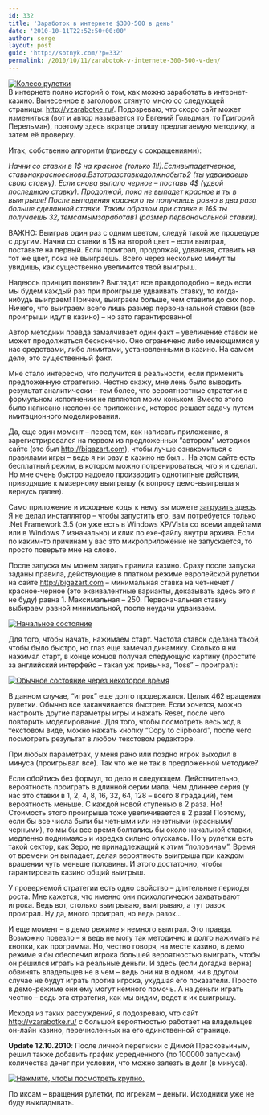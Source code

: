 ```yaml
---
id: 332
title: 'Заработок в интернете $300-500 в день'
date: '2010-10-11T22:52:50+00:00'
author: serge
layout: post
guid: 'http://sotnyk.com/?p=332'
permalink: /2010/10/11/zarabotok-v-internete-300-500-v-den/
---
```


[![](http://localhost/wp-content/uploads/2010/10/roulette_wheel.jpg "Колесо рулетки")](http://localhost/2010/10/11/zarabotok-v-internete-300-500-v-den/roulette_wheel/)  
В интернете полно историй о том, как можно заработать в интернет-казино. Вынесенное в заголовок стянуто мною со следующей страницы: <http://vzarabotke.ru/>. Подозреваю, что скоро сайт может измениться (вот и автор называется то Евгений Гольдман, то Григорий Перельман), поэтому здесь вкратце опишу предлагаемую методику, а затем её проверку.  
  
Итак, собственно алгоритм (приведу с сокращениями):

*Начни со ставки в 1$ на красное (только 1$!!). Если выпадет черное, ставь на красное снова. В этот раз ставка должна быть 2$ (ты удваиваешь свою ставку). Если снова выпало черное – поставь 4$ (удвой последнюю ставку). Продолжай, пока не выпадет красное и ты в выигрыше! После выпадения красного ты получаешь ровно в два раза больше сделанной ставки. Таким образом при ставке в 16$ ты получаешь 32$, тем самым заработав 1$ (размер первоначальной ставки).*

ВАЖНО: Выиграв один раз с одним цветом, следуй такой же процедуре с другим. Начни со ставки в 1$ на второй цвет – если выиграл, поставьте на первый. Если проиграл, продолжай, удваивая, ставить на тот же цвет, пока не выиграешь. Всего через несколько минут ты увидишь, как существенно увеличится твой выигрыш.

Надеюсь принцип понятен? Выглядит все правдоподобно – ведь если мы будем каждый раз при проигрыше удваивать ставку, то когда-нибудь выиграем! Причем, выиграем больше, чем ставили до сих пор. Ничего, что выиграем всего лишь размер первоначальной ставки (все проигрыши идут в казино) – но зато гарантированно!

Автор методики правда замалчивает один факт – увеличение ставок не может продолжаться бесконечно. Оно ограничено либо имеющимися у нас средствами, либо лимитами, установленными в казино. На самом деле, это существенный факт.

Мне стало интересно, что получится в реальности, если применить предложенную стратегию. Честно скажу, мне лень было выводить результат аналитически – тем более, что вероятностные стратегии в формульном исполнении не являются моим коньком. Вместо этого было написано несложное приложение, которое решает задачу путем имитационного моделирования.

Да, еще один момент – перед тем, как написать приложение, я зарегистрировался на первом из предложенных “автором” методики сайте (это был <http://bigazart.com>), чтобы лучше ознакомиться с правилами игры – ведь я ни разу в казино не был… На этом сайте есть бесплатный режим, в котором можно потренироваться, что я и сделал. Но мне очень быстро надоело производить однотипные действия, приводящие к мизерному выигрышу (к вопросу демо-выигрыша я вернусь далее).

Само приложение и исходные коды к нему вы можете [загрузить здесь](code/RouletteStrategyTest.zip). Я не делал инсталлятор – чтобы запустить его, вам потребуется только .Net Framework 3.5 (он уже есть в Windows XP/Vista со всеми апдейтами или в Windows 7 изначально) и клик по exe-файлу внутри архива. Если по каким-то причинам у вас это микроприложение не запускается, то просто поверьте мне на слово.

После запуска мы можем задать правила казино. Сразу после запуска заданы правила, действующие в платном режиме европейской рулетки на сайте <http://bigazart.com> – минимальная ставка на чет-нечет / красное-черное (это эквивалентные варианты, доказывать здесь это я не буду) равна 1. Максимальная – 250. Первоначальная ставку выбираем равной минимальной, после неудачи удваиваем.

[![](http://localhost/wp-content/uploads/2010/10/roulette_start-300x143.png "Начальное состояние")](http://localhost/2010/10/11/zarabotok-v-internete-300-500-v-den/roulette_start/)

Для того, чтобы начать, нажимаем старт. Частота ставок сделана такой, чтобы было быстро, но глаз еще замечал динамику. Сколько я ни нажимал старт, в конце концов получал следующую картину (простите за английский интерфейс – такая уж привычка, “loss” – проиграл):

[![](http://localhost/wp-content/uploads/2010/10/roulette_finish-300x152.png "Обычное состояние через некоторое время")](http://localhost/2010/10/11/zarabotok-v-internete-300-500-v-den/roulette_finish/)

В данном случае, “игрок” еще долго продержался. Целых 462 вращения рулетки. Обычно все заканчивается быстрее. Если хочется, можно настроить другие параметры игры и нажать Reset, после чего повторить моделирование. Для того, чтобы посмотреть весь ход в текстовом виде, можно нажать кнопку “Copy to clipboard”, после чего посмотреть результат в любом текстовом редакторе.

При любых параметрах, у меня рано или поздно игрок выходил в минуса (проигрывал все). Так что же не так в предложенной методике?

Если обойтись без формул, то дело в следующем. Действительно, вероятность проиграть в длинной серии мала. Чем длиннее серия (у нас это ставки в 1, 2, 4, 8, 16, 32, 64, 128 – всего 8 градаций), тем вероятность меньше. С каждой новой ступенью в 2 раза. Но! Стоимость этого проигрыша тоже увеличивается в 2 раза! Поэтому, если бы все числа были бы четными или нечетными (красными/черными), то мы бы все время болтались бы около начальной ставки, медленно поднимаясь и изредка сильно опускаясь. Но у рулетки есть такой сектор, как Зеро, не принадлежащий к этим “половинам”. Время от времени он выпадает, делая вероятность выигрыша при каждом вращении чуть меньше половины. И этого достаточно, чтобы гарантировать казино общий выигрыш.

У проверяемой стратегии есть одно свойство – длительные периоды роста. Мне кажется, что именно они психологически захватывают игрока. Ведь вот, столько выигрываю, выигрываю, а тут разок проиграл. Ну да, много проиграл, но ведь разок…

И еще момент – в демо режиме я немного выиграл. Это правда. Возможно повезло – я ведь не могу так методично и долго нажимать на кнопки, как программа. Но, честно говоря, на месте казино, в демо режиме я бы обеспечил игрока большей вероятностью выиграть, чтобы он решился играть на реальные деньги. И здесь (если догадка верна) обвинять владельцев не в чем – ведь они ни в одном, ни в другом случае не будут играть против игрока, ухудшая его показатели. Просто в демо-режиме они ему могут немного помочь. А на деньги играть честно – ведь эта стратегия, как мы видим, ведет к их выигрышу.

Исходя из таких рассуждений, я подозреваю, что сайт <http://vzarabotke.ru/> с большой вероятностью работает на владельцев он-лайн казино, перечисленных на его единственной странице.

**Update 12.10.2010**: После личной переписки с Димой Прасковьиным, решил также добавить график усредненного (по 100000 запускам) количества денег при условии, что можно залезть в долг (в минуса).

[![](http://localhost/wp-content/uploads/2010/10/ManyRuns-300x210.png "Нажмите, чтобы посмотреть крупно.")](http://localhost/2010/10/11/zarabotok-v-internete-300-500-v-den/manyruns/)

По иксам – вращения рулетки, по игрекам – деньги. Исходники уже не буду выкладывать.